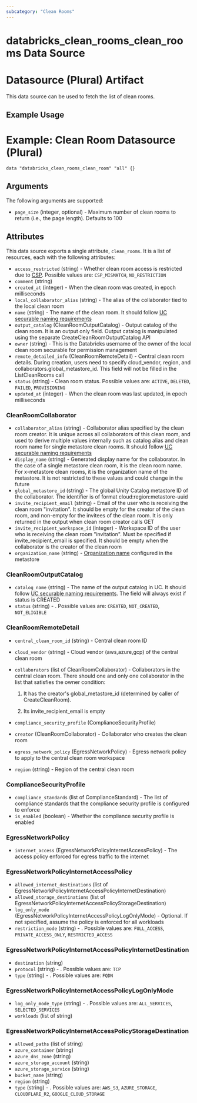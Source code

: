 ```yaml
---
subcategory: "Clean Rooms"
---
```

# databricks_clean_rooms_clean_rooms Data Source
# Datasource (Plural) Artifact

This data source can be used to fetch the list of clean rooms.

## Example Usage
# Example: Clean Room Datasource (Plural)

```hcl
data "databricks_clean_rooms_clean_room" "all" {}
```

## Arguments
The following arguments are supported:
* `page_size` (integer, optional) - Maximum number of clean rooms to return (i.e., the page length). Defaults to 100



## Attributes
This data source exports a single attribute, `clean_rooms`. It is a list of resources, each with the following attributes:
* `access_restricted` (string) - Whether clean room access is restricted due to [CSP](https://docs.databricks.com/en/security/privacy/security-profile.html). Possible values are: `CSP_MISMATCH`, `NO_RESTRICTION`
* `comment` (string)
* `created_at` (integer) - When the clean room was created, in epoch milliseconds
* `local_collaborator_alias` (string) - The alias of the collaborator tied to the local clean room
* `name` (string) - The name of the clean room.
  It should follow [UC securable naming requirements](https://docs.databricks.com/en/data-governance/unity-catalog/index.html#securable-object-naming-requirements)
* `output_catalog` (CleanRoomOutputCatalog) - Output catalog of the clean room. It is an output only field. Output catalog is manipulated
  using the separate CreateCleanRoomOutputCatalog API
* `owner` (string) - This is the Databricks username of the owner of the local clean room securable for permission management
* `remote_detailed_info` (CleanRoomRemoteDetail) - Central clean room details. During creation, users need to specify
  cloud_vendor, region, and collaborators.global_metastore_id.
  This field will not be filled in the ListCleanRooms call
* `status` (string) - Clean room status. Possible values are: `ACTIVE`, `DELETED`, `FAILED`, `PROVISIONING`
* `updated_at` (integer) - When the clean room was last updated, in epoch milliseconds

### CleanRoomCollaborator
* `collaborator_alias` (string) - Collaborator alias specified by the clean room creator. It is unique across all collaborators of this clean room, and used to derive
  multiple values internally such as catalog alias and clean room name for single metastore clean rooms.
  It should follow [UC securable naming requirements](https://docs.databricks.com/en/data-governance/unity-catalog/index.html#securable-object-naming-requirements)
* `display_name` (string) - Generated display name for the collaborator. In the case of a single metastore clean room, it is the clean
  room name. For x-metastore clean rooms, it is the organization name of the metastore. It is not restricted to
  these values and could change in the future
* `global_metastore_id` (string) - The global Unity Catalog metastore ID of the collaborator. The identifier is of format cloud:region:metastore-uuid
* `invite_recipient_email` (string) - Email of the user who is receiving the clean room "invitation". It should be empty
  for the creator of the clean room, and non-empty for the invitees of the clean room.
  It is only returned in the output when clean room creator calls GET
* `invite_recipient_workspace_id` (integer) - Workspace ID of the user who is receiving the clean room "invitation". Must be specified if
  invite_recipient_email is specified.
  It should be empty when the collaborator is the creator of the clean room
* `organization_name` (string) - [Organization name](:method:metastores/list#metastores-delta_sharing_organization_name)
  configured in the metastore

### CleanRoomOutputCatalog
* `catalog_name` (string) - The name of the output catalog in UC.
  It should follow [UC securable naming requirements](https://docs.databricks.com/en/data-governance/unity-catalog/index.html#securable-object-naming-requirements).
  The field will always exist if status is CREATED
* `status` (string) - . Possible values are: `CREATED`, `NOT_CREATED`, `NOT_ELIGIBLE`

### CleanRoomRemoteDetail
* `central_clean_room_id` (string) - Central clean room ID
* `cloud_vendor` (string) - Cloud vendor (aws,azure,gcp) of the central clean room
* `collaborators` (list of CleanRoomCollaborator) - Collaborators in the central clean room. There should one and only one collaborator
  in the list that satisfies the owner condition:
  
  1. It has the creator's global_metastore_id (determined by caller of CreateCleanRoom).
  
  2. Its invite_recipient_email is empty
* `compliance_security_profile` (ComplianceSecurityProfile)
* `creator` (CleanRoomCollaborator) - Collaborator who creates the clean room
* `egress_network_policy` (EgressNetworkPolicy) - Egress network policy to apply to the central clean room workspace
* `region` (string) - Region of the central clean room

### ComplianceSecurityProfile
* `compliance_standards` (list of ComplianceStandard) - The list of compliance standards that the compliance security profile is configured to enforce
* `is_enabled` (boolean) - Whether the compliance security profile is enabled

### EgressNetworkPolicy
* `internet_access` (EgressNetworkPolicyInternetAccessPolicy) - The access policy enforced for egress traffic to the internet

### EgressNetworkPolicyInternetAccessPolicy
* `allowed_internet_destinations` (list of EgressNetworkPolicyInternetAccessPolicyInternetDestination)
* `allowed_storage_destinations` (list of EgressNetworkPolicyInternetAccessPolicyStorageDestination)
* `log_only_mode` (EgressNetworkPolicyInternetAccessPolicyLogOnlyMode) - Optional. If not specified, assume the policy is enforced for all workloads
* `restriction_mode` (string) - . Possible values are: `FULL_ACCESS`, `PRIVATE_ACCESS_ONLY`, `RESTRICTED_ACCESS`

### EgressNetworkPolicyInternetAccessPolicyInternetDestination
* `destination` (string)
* `protocol` (string) - . Possible values are: `TCP`
* `type` (string) - . Possible values are: `FQDN`

### EgressNetworkPolicyInternetAccessPolicyLogOnlyMode
* `log_only_mode_type` (string) - . Possible values are: `ALL_SERVICES`, `SELECTED_SERVICES`
* `workloads` (list of string)

### EgressNetworkPolicyInternetAccessPolicyStorageDestination
* `allowed_paths` (list of string)
* `azure_container` (string)
* `azure_dns_zone` (string)
* `azure_storage_account` (string)
* `azure_storage_service` (string)
* `bucket_name` (string)
* `region` (string)
* `type` (string) - . Possible values are: `AWS_S3`, `AZURE_STORAGE`, `CLOUDFLARE_R2`, `GOOGLE_CLOUD_STORAGE`